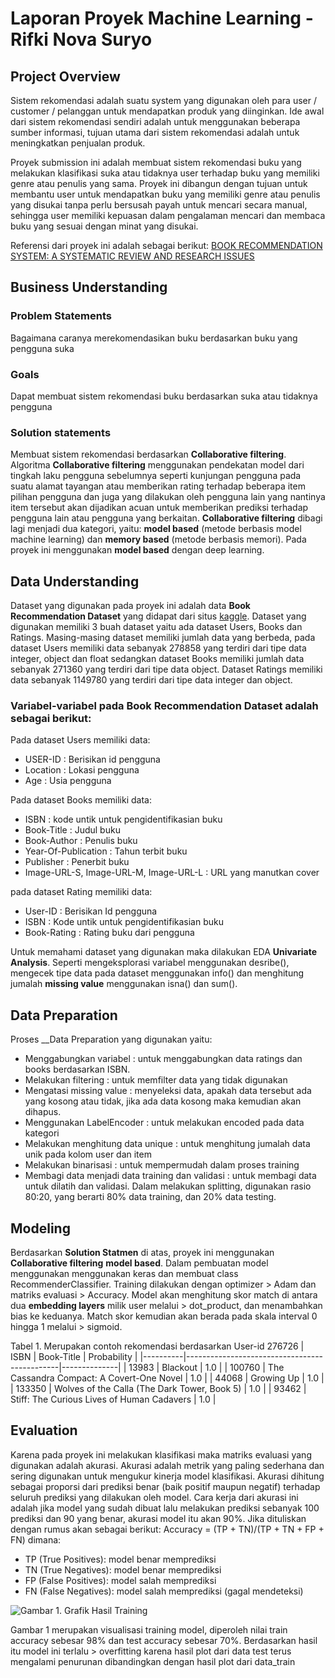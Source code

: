 # Laporan Proyek Machine Learning - Rifki Nova Suryo

## Project Overview
Sistem rekomendasi adalah suatu system yang digunakan oleh para user / customer / pelanggan untuk mendapatkan produk yang diinginkan. Ide awal dari sistem rekomendasi sendiri adalah untuk menggunakan beberapa sumber informasi, tujuan utama dari sistem rekomendasi adalah untuk meningkatkan penjualan produk.

Proyek submission ini adalah membuat sistem rekomendasi buku yang melakukan klasifikasi suka atau tidaknya user terhadap buku yang memiliki genre atau penulis yang sama. Proyek ini dibangun dengan tujuan untuk membantu user untuk mendapatkan buku yang memiliki genre atau penulis yang disukai tanpa perlu bersusah payah untuk mencari secara manual, sehingga user memiliki kepuasan dalam pengalaman mencari dan membaca buku yang sesuai dengan minat yang disukai.

 
Referensi dari proyek ini adalah sebagai berikut:
[BOOK RECOMMENDATION SYSTEM: A SYSTEMATIC REVIEW AND RESEARCH ISSUES](https://www.researchgate.net/publication/352781839_BOOK_RECOMMENDATION_SYSTEM_A_SYSTEMATIC_REVIEW_AND_RESEARCH_ISSUES)

## Business Understanding
### Problem Statements
Bagaimana caranya merekomendasikan buku berdasarkan buku yang pengguna suka
### Goals
Dapat membuat sistem rekomendasi buku berdasarkan suka atau tidaknya pengguna
### Solution statements
Membuat sistem rekomendasi berdasarkan __Collaborative filtering__. Algoritma __Collaborative filtering__ menggunakan pendekatan model dari tingkah laku pengguna sebelumnya seperti kunjungan pengguna pada suatu alamat tayangan atau memberikan rating terhadap beberapa item pilihan pengguna dan juga yang dilakukan oleh pengguna lain yang nantinya item tersebut akan dijadikan acuan untuk memberikan prediksi terhadap pengguna lain atau pengguna yang berkaitan. __Collaborative filtering__ dibagi lagi menjadi dua kategori, yaitu: __model based__ (metode berbasis model machine learning) dan __memory based__ (metode berbasis memori). Pada proyek ini menggunakan __model based__ dengan deep learning.

## Data Understanding
Dataset yang digunakan pada proyek ini adalah data __Book Recommendation Dataset__ yang didapat dari situs [kaggle](https://www.kaggle.com/datasets/arashnic/book-recommendation-dataset). Dataset yang digunakan memiliki 3 buah dataset yaitu ada dataset Users, Books dan Ratings. Masing-masing dataset memiliki jumlah data yang berbeda, pada dataset Users memiliki data sebanyak 278858 yang terdiri dari tipe data integer, object dan float sedangkan dataset Books memiliki jumlah data sebanyak 271360 yang terdiri dari tipe data object. Dataset Ratings memiliki data sebanyak 1149780 yang terdiri dari tipe data integer dan object.

### Variabel-variabel pada __Book Recommendation Dataset__ adalah sebagai berikut:
Pada dataset Users memiliki data:
- USER-ID : Berisikan id pengguna
- Location : Lokasi pengguna
- Age : Usia pengguna

Pada dataset Books memiliki data:
- ISBN : kode untik untuk pengidentifikasian buku
- Book-Title : Judul buku
- Book-Author : Penulis buku
- Year-Of-Publication : Tahun terbit buku
- Publisher : Penerbit buku
- Image-URL-S, Image-URL-M, Image-URL-L : URL yang manutkan cover

pada dataset Rating memiliki data:
- User-ID : Berisikan Id pengguna
- ISBN : Kode untik untuk pengidentifikasian buku
- Book-Rating : Rating buku dari pengguna

Untuk memahami dataset yang digunakan maka dilakukan EDA __Univariate Analysis__.
Seperti mengeksplorasi variabel menggunakan desribe(), mengecek tipe data pada dataset menggunakan info() dan menghitung jumalah __missing value__ menggunakan isna() dan sum().

## Data Preparation
Proses __Data Preparation yang digunakan yaitu:
- Menggabungkan variabel : untuk menggabungkan data ratings dan books berdasarkan ISBN.
- Melakukan filtering : untuk memfilter data yang tidak digunakan
- Mengatasi missing value : menyeleksi data, apakah data tersebut ada yang kosong atau tidak, jika ada data kosong maka kemudian akan dihapus.
- Menggunakan LabelEncoder : untuk melakukan encoded pada data kategori
- Melakukan menghitung data unique :  untuk menghitung jumalah data unik pada kolom user dan item
- Melakukan binarisasi : untuk mempermudah dalam proses training
- Membagi data menjadi data training dan validasi : untuk membagi data untuk dilatih dan validasi. Dalam melakukan splitting, digunakan rasio 80:20, yang berarti 80% data training, dan 20% data testing.

## Modeling
Berdasarkan __Solution Statmen__ di atas, proyek ini menggunakan __Collaborative filtering__ __model based__. Dalam pembuatan model menggunakan menggunakan keras dan membuat class RecommenderClassifier. Training dilakukan dengan optimizer > Adam dan matriks evaluasi > Accuracy. Model akan menghitung skor match di antara dua __embedding layers__ milik user melalui > dot_product, dan menambahkan bias ke keduanya. Match skor kemudian akan berada pada skala interval 0 hingga 1 melalui > sigmoid.

Tabel 1. Merupakan contoh rekomendasi berdasarkan User-id 276726
| ISBN     |              Book-Title                      | Probability  |
|----------|----------------------------------------------|--------------|
| 13983    | Blackout	                                  |     1.0      |
| 100760   | The Cassandra Compact: A Covert-One Novel    |     1.0      |
| 44068    | Growing Up                                   |     1.0      |
| 133350   | Wolves of the Calla (The Dark Tower, Book 5) |     1.0      |
| 93462    | Stiff: The Curious Lives of Human Cadavers	  |     1.0      |		

## Evaluation
Karena pada proyek ini melakukan klasifikasi maka matriks evaluasi yang digunakan adalah akurasi. Akurasi adalah metrik yang paling sederhana dan sering digunakan untuk mengukur kinerja model klasifikasi. Akurasi dihitung sebagai proporsi dari prediksi benar (baik positif maupun negatif) terhadap seluruh prediksi yang dilakukan oleh model. Cara kerja dari akurasi ini adalah jika model yang sudah dibuat lalu melakukan prediksi sebanyak 100 prediksi dan 90 yang benar, akurasi model itu akan 90%. Jika dituliskan dengan rumus akan sebagai berikut:
Accuracy = (TP + TN)/(TP + TN + FP + FN)
dimana:

- TP (True Positives): model benar memprediksi
- TN (True Negatives): model benar memprediksi
- FP (False Positives): model salah memprediksi 
- FN (False Negatives): model salah memprediksi (gagal mendeteksi)

![Gambar 1. Grafik Hasil Training](C:\Users\Hp\Pictures\download.png)
​

Gambar 1 merupakan visualisasi training model, diperoleh nilai train accuracy sebesar 98% dan test accuracy sebesar 70%. Berdasarkan hasil itu model ini terlalu > overfitting karena hasil plot dari data test terus mengalami penurunan dibandingkan dengan hasil plot dari data_train



